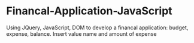 # Financal-Application-JavaScript
Using JQuery, JavaScript, DOM to develop a financal application: budget, expense, balance. Insert value name and amount of expense
